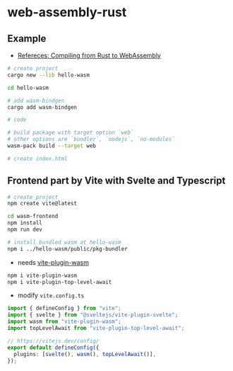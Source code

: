 # web-assembly-rust

## Example

- [Refereces: Compiling from Rust to WebAssembly](https://developer.mozilla.org/en-US/docs/WebAssembly/Rust_to_Wasm)

```sh
# create project
cargo new --lib hello-wasm

cd hello-wasm

# add wasm-bindgen
cargo add wasm-bindgen

# code

# build package with target option `web`
# other options are `bundler`, `nodejs`, `no-modules`
wasm-pack build --target web

# create index.html
```

## Frontend part by Vite with Svelte and Typescript

```sh
# create project
npm create vite@latest

cd wasm-frontend
npm install
npm run dev

# install bundled wasm at hello-wasm
npm i ../hello-wasm/public/pkg-bundler
```

- needs [vite-plugin-wasm](https://www.npmjs.com/package/vite-plugin-wasm)

```sh
npm i vite-plugin-wasm
npm i vite-plugin-top-level-await
```

- modify `vite.config.ts`

```ts
import { defineConfig } from "vite";
import { svelte } from "@sveltejs/vite-plugin-svelte";
import wasm from "vite-plugin-wasm";
import topLevelAwait from "vite-plugin-top-level-await";

// https://vitejs.dev/config/
export default defineConfig({
  plugins: [svelte(), wasm(), topLevelAwait()],
});
```
